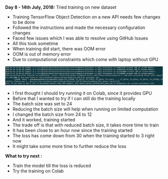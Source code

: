 **Day 8 - 14th July, 2018:** Tried training on new dataset  
* Training TensorFlow Object Detection on a new API needs few changes to be done  
* Followed the instructions and made the necessary configuration changes  
* Faced few issues which I was able to resolve using GitHub Issues  
* All this took sometime  
* When training did start, there was OOM error  
* OOM is out of memory error  
* Due to computational constraints which come with laptop without GPU     

<p><img src="https://raw.githubusercontent.com/theimgclist/100DaysOfMLCode/master/images/oom.png"/></p>   
 
* I first thought I should try running it on Colab, since it provides GPU    
* Before that I wanted to try if I can still do the training locally    
* The batch size was set to 24    
* Reducing the batch size will help when running on limited computation    
* I changed the batch size from 24 to 12   
* And it worked, training started   
* The trade off is that with reduced batch size, it takes more time to train    
* It has been close to an hour now since the training started    
* The loss has come down from 30 when the training started to 3 right now  
* It might take some more time to further reduce the loss    

**What to try next :**  
* Train the model till the loss is reduced    
* Try the training on Colab  

